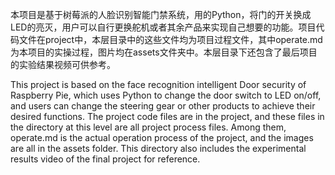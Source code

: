 本项目是基于树莓派的人脸识别智能门禁系统，用的Python，将门的开关换成LED的亮灭，用户可以自行更换舵机或者其余产品来实现自己想要的功能。项目代码文件在project中，本层目录中的这些文件均为项目过程文件，其中operate.md为本项目的实操过程，图片均在assets文件夹中。本层目录下还包含了最后项目的实验结果视频可供参考。

This project is based on the face recognition intelligent Door security of Raspberry Pie, which uses Python to change the door switch to LED on/off, and users can change the steering gear or other products to achieve their desired functions. The project code files are in the project, and these files in the directory at this level are all project process files. Among them, operate.md is the actual operation process of the project, and the images are all in the assets folder. This directory also includes the experimental results video of the final project for reference.